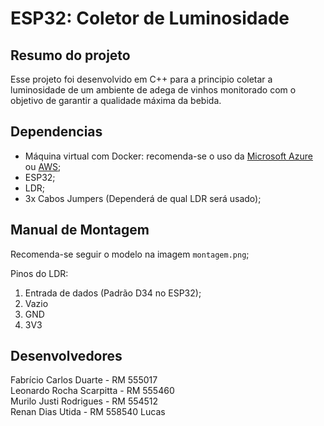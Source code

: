 # ESP32: Coletor de Luminosidade

## Resumo do projeto
Esse projeto foi desenvolvido em C++ para a principio coletar a luminosidade de um ambiente de adega de vinhos monitorado com o objetivo de garantir a qualidade máxima da bebida.

## Dependencias
- Máquina virtual com Docker: recomenda-se o uso da [Microsoft Azure](https://azure.microsoft.com/en-us) ou [AWS](https://aws.amazon.com/);
- ESP32;
- LDR;
- 3x Cabos Jumpers (Dependerá de qual LDR será usado);

## Manual de Montagem
Recomenda-se seguir o modelo na imagem `montagem.png`;

Pinos do LDR:
1. Entrada de dados (Padrão D34 no ESP32);
2. Vazio
3. GND
4. 3V3

## Desenvolvedores
Fabrício Carlos Duarte - RM 555017 <br>
Leonardo Rocha Scarpitta - RM 555460 <br>
Murilo Justi Rodrigues - RM 554512 <br>
Renan Dias Utida - RM 558540
Lucas
